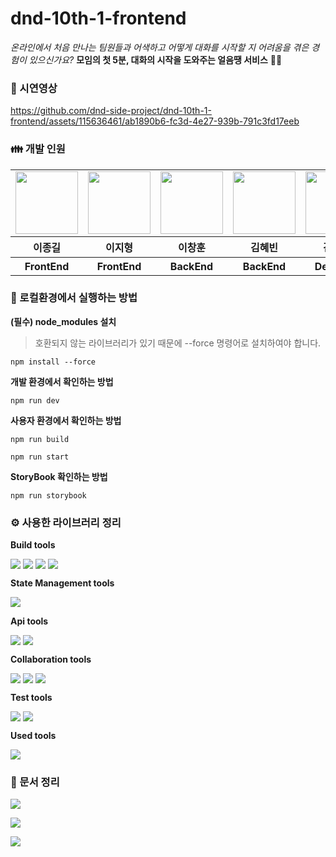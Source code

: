 # dnd-10th-1-frontend
_온라인에서 처음 만나는 팀원들과 어색하고 어떻게 대화를 시작할 지 어려움을 겪은 경험이 있으신가요?_ **모임의 첫 5분, 대화의 시작을 도와주는 얼음땡 서비스** 🧊🔨

### 🎇 시연영상
https://github.com/dnd-side-project/dnd-10th-1-frontend/assets/115636461/ab1890b6-fc3d-4e27-939b-791c3fd17eeb


### 👪 개발 인원
<table>
    <tbody>
        <tr>
            <td>
                <a href="https://github.com/jgjgill">
                    <img src="https://avatars.githubusercontent.com/u/79239852?v=4" width="100px" height="100px"/>
                </a>
            </td>
            <td>
                <a href="https://github.com/Zero-1016">
                    <img src="https://avatars.githubusercontent.com/u/115636461?v=4" width="100px" height="100px"/>
                </a>  
            </td>
            <td>
                <a href="https://github.com/TLOWAC">
                    <img src="https://avatars.githubusercontent.com/u/58043975?v=4" width="100px" height="100px"/>
                </a>
            </td>
            <td>
                <a href="https://github.com/hyebinnn">
                    <img src="https://avatars.githubusercontent.com/u/76420055?v=4" width="100px" height="100px"/>
                </a>  
            </td>
             <td>
                <img src="https://github.com/dnd-side-project/dnd-10th-1-frontend/assets/115636461/3f560616-11dc-404f-aeea-b514f27385c5" width="100px" height="100px"/>
            </td>
             <td>
                <img src="https://github.com/dnd-side-project/dnd-10th-1-frontend/assets/115636461/955ca41f-3d69-45ff-be12-bb3771f104fe" width="100px" height="100px"/>
            </td>
        </tr>
        <tr>
            <th>
            이종길
            </th>
            <th>
            이지형
            </th>
            <th>
            이창훈
            </th>
            <th>
            김혜빈
            </th>
            <th>
            김현아
            </th>
            <th>
            신해지
            </th>
        </tr>
        <tr>
            <th>
            FrontEnd
            </th>
            <th>
            FrontEnd
            </th>
            <th>
            BackEnd
            </th>
            <th>
            BackEnd
            </th>
            <th>
            Designer
            </th>
            <th>
            Designer
            </th>
        </tr>
    </tbody>
</table>

### 🚀 로컬환경에서 실행하는 방법

**(필수) node_modules 설치**
> 호환되지 않는 라이브러리가 있기 때문에 --force 명령어로 설치하여야 합니다.

```shell
npm install --force
```

**개발 환경에서 확인하는 방법**
```shell
npm run dev
```

**사용자 환경에서 확인하는 방법**
```shell
npm run build

npm run start
```

**StoryBook 확인하는 방법**
```shell
npm run storybook
```

### ⚙️ 사용한 라이브러리 정리
**Build tools**

<div style="display: flex; gap: 4px;">
    <img src="https://img.shields.io/badge/Next-000000?logo=Next.js&logoColor=ffffff&style=flat"/>
    <img src="https://img.shields.io/badge/React-61DAFB?logo=React&logoColor=000000&style=flat"/>
    <img src="https://img.shields.io/badge/Typescript-3178C6?logo=Typescript&logoColor=ffffff&style=flat"/>
    <img src="https://img.shields.io/badge/Node-68A063?logo=Node.js&logoColor=ffffff&style=flat"/>
</div>

**State Management tools**

<img src="https://img.shields.io/badge/Zustand-FFC107?logo=Zustand&logoColor=000000&style=flat"/>

**Api tools**

<div style="display: flex; gap: 4px;">
    <img src="https://img.shields.io/badge/Axios-007ACC?logo=Axios&logoColor=ffffff&style=flat"/>
    <img src="https://img.shields.io/badge/Socket.io-010101?logo=socket.io&logoColor=ffffff&style=flat"/>
</div>

**Collaboration tools**

<div style="display: flex; gap: 4px;">
    <img src="https://img.shields.io/badge/Prettier-F7B93E?logo=prettier&logoColor=000000&style=flat"/>
    <img src="https://img.shields.io/badge/Eslint-4B32C3?logo=eslint&logoColor=ffffff&style=flat"/>
    <img src="https://img.shields.io/badge/Storybook-FF4785?logo=storybook&logoColor=ffffff&style=flat"/>
</div>

**Test tools**

<div style="display: flex; gap: 4px;">
    <img src="https://img.shields.io/badge/Vitest-000000?logo=vitest&logoColor=6DB33F&style=flat"/>
    <img src="https://img.shields.io/badge/Jest-C21325?logo=jest&logoColor=ffffff&style=flat"/>
</div>

**Used tools**

<img src="https://img.shields.io/badge/StackFlow-FE7A16?logo=instacart&logoColor=ffffff&style=flat"/>

### 📝 문서 정리

[<img src="https://img.shields.io/badge/Team Notion-000000?logo=notion&logoColor=ffffff&style=flat"/>](https://www.notion.so/lthek55/DND-10-29025b5101f04940a147b7dca9ef9701?pvs=4)


[<img src="https://img.shields.io/badge/FE Notion-000000?logo=notion&logoColor=ffffff&style=flat"/>](https://www.notion.so/lthek55/810cec1de2fd4748b4ec7c411da25f5e?pvs=4)

[<img src="https://img.shields.io/badge/Figma-0ACF83?logo=figma&logoColor=1A1A1A&style=flat"/>](https://www.figma.com/file/MHiXLQdhS8a58OIOtaz4HD/10-1?type=design&mode=design&t=slESaBSYjy5wsKag-0)

